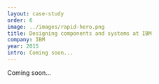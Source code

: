 ```yaml
---
layout: case-study
order: 6
image: ../images/rapid-hero.png
title: Designing components and systems at IBM
company: IBM
year: 2015
intro: Coming soon...
---
```


Coming soon...